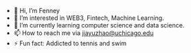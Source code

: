 - 👋 Hi, I’m Fenney
- 👀 I’m interested in WEB3, Fintech, Machine Learning.
- 🌱 I’m currently learning computer science and data science.
- 📫 How to reach me via jiayuzhao@uchicago.edu
- ⚡ Fun fact: Addicted to tennis and swim

<!---
jiayuzhao05/jiayuzhao05 is a ✨ special ✨ repository because its `README.md` (this file) appears on your GitHub profile.
You can click the Preview link to take a look at your changes.
--->
